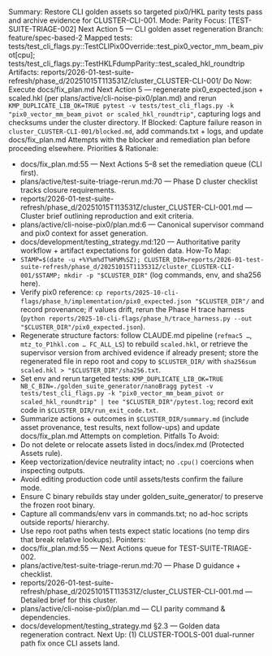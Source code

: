 Summary: Restore CLI golden assets so targeted pix0/HKL parity tests pass and archive evidence for CLUSTER-CLI-001.
Mode: Parity
Focus: [TEST-SUITE-TRIAGE-002] Next Action 5 — CLI golden asset regeneration
Branch: feature/spec-based-2
Mapped tests: tests/test_cli_flags.py::TestCLIPix0Override::test_pix0_vector_mm_beam_pivot[cpu]; tests/test_cli_flags.py::TestHKLFdumpParity::test_scaled_hkl_roundtrip
Artifacts: reports/2026-01-test-suite-refresh/phase_d/20251015T113531Z/cluster_CLUSTER-CLI-001/
Do Now: Execute docs/fix_plan.md Next Action 5 — regenerate pix0_expected.json + scaled.hkl (per plans/active/cli-noise-pix0/plan.md) and rerun `KMP_DUPLICATE_LIB_OK=TRUE pytest -v tests/test_cli_flags.py -k "pix0_vector_mm_beam_pivot or scaled_hkl_roundtrip"`, capturing logs and checksums under the cluster directory.
If Blocked: Capture failure reason in `cluster_CLUSTER-CLI-001/blocked.md`, add commands.txt + logs, and update docs/fix_plan.md Attempts with the blocker and remediation plan before proceeding elsewhere.
Priorities & Rationale:
- docs/fix_plan.md:55 — Next Actions 5–8 set the remediation queue (CLI first).
- plans/active/test-suite-triage-rerun.md:70 — Phase D cluster checklist tracks closure requirements.
- reports/2026-01-test-suite-refresh/phase_d/20251015T113531Z/cluster_CLUSTER-CLI-001.md — Cluster brief outlining reproduction and exit criteria.
- plans/active/cli-noise-pix0/plan.md:6 — Canonical supervisor command and pix0 context for asset generation.
- docs/development/testing_strategy.md:120 — Authoritative parity workflow + artifact expectations for golden data.
How-To Map:
- `STAMP=$(date -u +%Y%m%dT%H%M%SZ); CLUSTER_DIR=reports/2026-01-test-suite-refresh/phase_d/20251015T113531Z/cluster_CLUSTER-CLI-001/$STAMP; mkdir -p "$CLUSTER_DIR"` (log commands, env, and sha256 here).
- Verify pix0 reference: `cp reports/2025-10-cli-flags/phase_h/implementation/pix0_expected.json "$CLUSTER_DIR"/` and record provenance; if values drift, rerun the Phase H trace harness (`python reports/2025-10-cli-flags/phase_h/trace_harness.py --out "$CLUSTER_DIR"/pix0_expected.json`).
- Regenerate structure factors: follow CLAUDE.md pipeline (`refmac5 …`, `mtz_to_P1hkl.com … FC_ALL_LS`) to rebuild `scaled.hkl`, or retrieve the supervisor version from archived evidence if already present; store the regenerated file in repo root and copy to `$CLUSTER_DIR/` with `sha256sum scaled.hkl > "$CLUSTER_DIR"/sha256.txt`.
- Set env and rerun targeted tests: `KMP_DUPLICATE_LIB_OK=TRUE NB_C_BIN=./golden_suite_generator/nanoBragg pytest -v tests/test_cli_flags.py -k "pix0_vector_mm_beam_pivot or scaled_hkl_roundtrip" | tee "$CLUSTER_DIR"/pytest.log`; record exit code in `$CLUSTER_DIR/run_exit_code.txt`.
- Summarize actions + outcomes in `$CLUSTER_DIR/summary.md` (include asset provenance, test results, next follow-ups) and update docs/fix_plan.md Attempts on completion.
Pitfalls To Avoid:
- Do not delete or relocate assets listed in docs/index.md (Protected Assets rule).
- Keep vectorization/device neutrality intact; no `.cpu()` coercions when inspecting outputs.
- Avoid editing production code until assets/tests confirm the failure mode.
- Ensure C binary rebuilds stay under golden_suite_generator/ to preserve the frozen root binary.
- Capture all commands/env vars in commands.txt; no ad-hoc scripts outside reports/ hierarchy.
- Use repo root paths when tests expect static locations (no temp dirs that break relative lookups).
Pointers:
- docs/fix_plan.md:55 — Next Actions queue for TEST-SUITE-TRIAGE-002.
- plans/active/test-suite-triage-rerun.md:70 — Phase D guidance + checklist.
- reports/2026-01-test-suite-refresh/phase_d/20251015T113531Z/cluster_CLUSTER-CLI-001.md — Detailed brief for this cluster.
- plans/active/cli-noise-pix0/plan.md — CLI parity command & dependencies.
- docs/development/testing_strategy.md §2.3 — Golden data regeneration contract.
Next Up: (1) CLUSTER-TOOLS-001 dual-runner path fix once CLI assets land.
